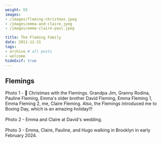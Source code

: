 ```yaml
---
weight: 55
images:
- /images/fleming-christmas.jpeg
- /images/emma-and-claire.jpeg
- /images/emma-claire-paul.jpeg

title: The Fleming Family
date: 2011-12-31
tags:
- archive # all posts
- welcome
hideExif: true
---
```


## Flemings

Photo 1 - :christmas_tree: Christmas with the Flemings. Grandpa Jim, Granny Rodina, Pauline Fleming, Emma's older brother David Fleming, Emma Fleming 1, Emma Fleming 2, me, Claire Fleming. Also, the Flemings introduced me to Boxing Day, which is an amazing holiday!!!
<br><br>
Photo 2 - Emma and Claire at David's wedding.
<br><br>
Photo 3 - Emma, Claire, Pauline, and Hugo walking in Brooklyn in early February 2024.
<br><br>

